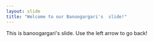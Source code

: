 ```yaml
---
layout: slide
title: "Welcome to our Banoogargari's  slide!"
---
```

This is banoogargari's slide.
Use the left arrow to go back!

